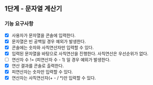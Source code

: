 ## 1단계 - 문자열 계산기

### 기능 요구사항

* [x] 사용자가 문자열을 콘솔에 입력한다.
* [x] 문자열은 빈 공백일 경우 예외가 발생한다.
* [x] 콘솔에는 숫자와 사칙연산자만 입력할 수 있다.
* [x] 입력된 문자열을 바탕으로 사칙연산을 진행한다. 사칙연산은 우선순위가 없다.
* [ ] 연산자 수 != (피연산자 수 - 1) 일 경우 예외가 발생한다.
* [x] 연산 결과를 콘솔로 출력한다.
* [x] 피연산자는 숫자만 입력할 수 있다.
* [x] 연산자는 사칙연산자(+ - / *)만 입력할 수 있다.